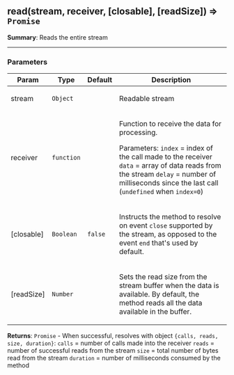 <a name="read"></a>
## read(stream, receiver, [closable], [readSize]) ⇒ <code>Promise</code>
**Summary**: Reads the entire stream  

---
### Parameters
<table>
  <thead>
    <tr>
      <th>Param</th><th>Type</th><th>Default</th><th>Description</th>
    </tr>
  </thead>
  <tbody>
<tr>
    <td>stream</td><td><code>Object</code></td><td></td><td><p>Readable stream</p>
</td>
    </tr><tr>
    <td>receiver</td><td><code>function</code></td><td></td><td><p>Function to receive the data for processing.</p>
<p>Parameters:
<code>index</code> = index of the call made to the receiver
<code>data</code> = array of data reads from the stream
<code>delay</code> = number of milliseconds since the last call (<code>undefined</code> when <code>index=0</code>)</p>
</td>
    </tr><tr>
    <td>[closable]</td><td><code>Boolean</code></td><td><code>false</code></td><td><p>Instructs the method to resolve on event <code>close</code> supported by the stream,
as opposed to the event <code>end</code> that&#39;s used by default.</p>
</td>
    </tr><tr>
    <td>[readSize]</td><td><code>Number</code></td><td><code></code></td><td><p>Sets the read size from the stream buffer when the data is available.
By default, the method reads all the data available in the buffer.</p>
</td>
    </tr>  </tbody>
</table>

**Returns**: <code>Promise</code> - When successful, resolves with object `{calls, reads, size, duration}`:`calls` = number of calls made into the receiver`reads` = number of successful reads from the stream`size` = total number of bytes read from the stream`duration` = number of milliseconds consumed by the method  
